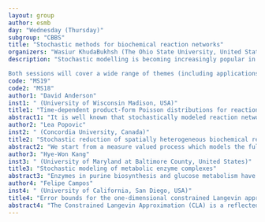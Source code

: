 ```yaml
---
layout: group
author: esmb
day: "Wednesday (Thursday)"
subgroup: "CBBS"
title: "Stochastic methods for biochemical reaction networks"
organizers: "Wasiur KhudaBukhsh (The Ohio State University, United States), Hye-Won Kang (University of Maryland at Baltimore County, United States)"
description: "Stochastic modelling is becoming increasingly popular in biological sciences. The ability to account for intrinsic fluctuations and uncertainty in experimental outcomes has been a crucial advantage of stochastic methods. The application of stochastic tools has proven to be useful in analysing biological data. In particular, stochastic methods have found usefulness in studying the spread of infectious diseases, in understanding the biophysics of enzyme kinetics, metabolism, immune-response mechanisms, and in constructing phylogenetic trees etc. The objective of this two-part mini-symposium is to highlight some of the recent advances in the field of stochastic biochemical reaction networks. 

Both sessions will cover a wide range of themes (including applications and techniques) giving a broad overview of the field. Specific topics include new asymptotic results/approximations, multi-scale methods, statistical inference algorithms and parameter identifiability issues. Special focus will be on methods that can be translated into usable tools from a practical perspective."
code: "MS19"
code2: "MS18"
author1: "David Anderson"
inst1: " (University of Wisconsin Madison, USA)"
title1: "Time-dependent product-form Poisson distributions for reaction networks"
abstract1: "It is well known that stochastically modeled reaction networks that are complex balanced admit a stationary distribution that is a product of Poisson distributions. In this talk, I will discuss the following related question:  under what conditions will the time-dependent distribution of a reaction network be a product of Poissons for all time? I will provide a necessary and sufficient condition for such a product-form distribution to hold for all time. Interestingly, the condition is a dynamical “complex-balancing” for only those complexes that have multiplicity greater than or equal to two (i.e. the higher order complexes that yield non-linear terms to the dynamics). This is joint work with Chaojie Yuan (Indiana) and David Schnoerr (Imperial College London)."
author2: "Lea Popovic"
inst2: " (Concordia University, Canada)"
title2: "Stochastic reduction of spatially heterogeneous biochemical reaction networks"
abstract2: "We start from a measure valued process which models the full particle behaviour of chemical reaction networks in spatially heterogeneous systems. Scaling of such a process with a high abundance of some species types and large reaction rates of some reactions leads to a reaction-diffusion pde deterministic limit, or to a mixture of discrete-Markov-and-continuous-deterministic limit process. In this talk we consider a reduced stochastic description of the original measure-valued process by approximating its fluctuations around the limiting process."
author3: "Hye-Won Kang"
inst3: " (University of Maryland at Baltimore County, United States)"
title3: "Stochastic modeling of metabolic enzyme complexes"
abstract3: "Enzymes in purine biosynthesis and glucose metabolism have been shown to spatially organize into different types of multienzyme complexes. These multienzyme complexes regulate metabolic flux in living human cells. Metabolic pathways for purine biosynthesis and glucose metabolism are associated with each other, but their metabolic enzyme complexes are spatially independent in human cells. We hypothesize that these metabolic enzyme complexes communicate with each other when they are in close location.  This talk will introduce a stochastic model for metabolic enzyme complexes using the Langevin dynamics to investigate their spatial communication."
author4: "Felipe Campos"
inst4: " (University of California, San Diego, USA)"
title4: "Error bounds for the one-dimensional constrained Langevin approximation for density-dependent Markov chains"
abstract4: "The Constrained Langevin Approximation (CLA) is a reflected diffusion approximation for stochastic chemical reaction networks proposed by Leite & Williams. In this work, we extend this approximation to (nearly) density dependent Markov chains, when the diffusion state space is one-dimensional. Then, we provide a bound for the error of the CLA in a strong approximation. Finally, we discuss some applications for chemical reaction networks and epidemic models, illustrating these with numerical examples. Joint work with Ruth Williams."
---
```

